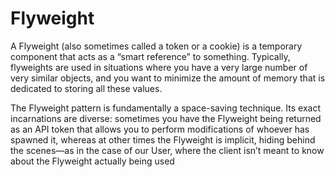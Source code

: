 # Flyweight

A Flyweight (also sometimes called a token or a cookie) is a temporary component that acts as a “smart reference” to something. Typically, flyweights are used in situations where you have a very large number of very similar objects, and you want to minimize the amount of memory that is dedicated to storing all these values.

The Flyweight pattern is fundamentally a space-saving technique. Its exact incarnations are diverse: sometimes you have the Flyweight being returned as an API token that allows you to perform modifications of whoever has spawned it, whereas at other times the Flyweight is implicit, hiding behind the scenes—as in the case of our User, where the client isn’t meant to know about the Flyweight actually being used

